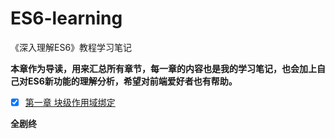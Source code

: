 # ES6-learning
《深入理解ES6》教程学习笔记

**本章作为导读，用来汇总所有章节，每一章的内容也是我的学习笔记，也会加上自己对ES6新功能的理解分析，希望对前端爱好者也有帮助。**

- [x] [第一章 块级作用域绑定][1]


**全剧终**


[1]: https://github.com/hyy1115/ES6-learning/blob/master/doc/1%E3%80%81%E3%80%8A%E6%B7%B1%E5%85%A5%E7%90%86%E8%A7%A3ES6%E3%80%8B%E7%AC%94%E8%AE%B0%E2%80%94%E2%80%94%E5%9D%97%E7%BA%A7%E4%BD%9C%E7%94%A8%E5%9F%9F%E7%BB%91%E5%AE%9A.md
